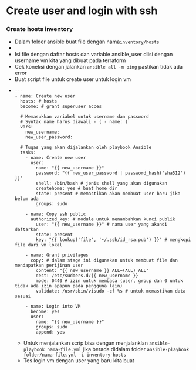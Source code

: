 # Create user and login with ssh
### Create hosts inventory
  - Dalam folder ansible buat file dengan nama```inventory/hosts```
  - 
  - Isi file dengan daftar hosts dan variable ansible_user diisi dengan username vm kita yang dibuat pada terraform
  - Cek koneksi dengan jalankan ```ansible all -m ping``` pastikan tidak ada error
  - Buat script file untuk create user untuk login vm
  - ```
    ---
    - name: Create new user
      hosts: # hosts
      become: # grant superuser acces
    
      # Memasukkan variabel untuk username dan password
      # Syntax name harus diawali - ( - name: )
      vars:
        new_username: 
        new_user_password: 
    
      # Tugas yang akan dijalankan oleh playbook Ansible
      tasks:
        - name: Create new user
          user:
            name: "{{ new_username }}"
            password: "{{ new_user_password | password_hash('sha512') }}"
            shell: /bin/bash # jenis shell yang akan digunakan
            createhome: yes # buat home dir
            state: present # memastikan akan membuat user baru jika belum ada
            groups: sudo 
    
        - name: Copy ssh public
          authorized_key: # module untuk menambahkan kunci publik
            user: "{{ new_username }}" # nama user yang akandi daftarkan
            state: present 
            key: "{{ lookup('file', '~/.ssh/id_rsa.pub') }}" # mengkopi file dari vm lokal
    
        - name: Grant privilages
          copy: # dalam stage ini digunakan untuk membuat file dan mendapatkan perijinan user
            content: "{{ new_username }} ALL=(ALL) ALL"
            dest: /etc/sudoers.d/{{ new_username }}
            mode: 0440 # izin untuk membaca (user, group dan 0 untuk tidak ada izin apapun pada pengguna lain)
            validate: /usr/sbin/visudo -cf %s # untuk memastikan data sesuai
    
        - name: Login into VM
          become: yes
          user: 
            name: "{{ new_username }}"
            groups: sudo
            append: yes
      ```
    - Untuk menjalankan scrip bisa dengan menjalanklan ```ansible-playbook nama-file.yml``` jika berada didalam folder ```ansible-playbook folder/nama-file.yml -i inventory-hosts```
    - Tes login vm dengan user yang baru kita buat
